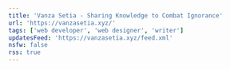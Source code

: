 ```yaml
---
title: 'Vanza Setia - Sharing Knowledge to Combat Ignorance'
url: 'https://vanzasetia.xyz/'
tags: ['web developer', 'web designer', 'writer']
updatesFeed: 'https://vanzasetia.xyz/feed.xml'
nsfw: false
rss: true
---
```


